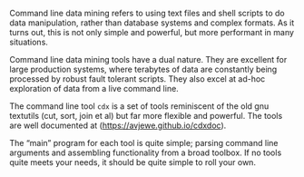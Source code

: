 Command line data mining refers to using text files and shell scripts to do data manipulation,
rather than database systems and complex formats. As it turns out, this is not only simple and powerful,
but more performant in many situations.

Command line data mining tools have a dual nature. They are excellent for large production systems,
where terabytes of data are constantly being processed by robust fault tolerant scripts.
They also excel at ad-hoc exploration of data from a live command line.

The command line tool `cdx` is a set of tools reminiscent of the old gnu textutils (cut, sort, join et al) 
but far more flexible and powerful. The tools are well documented at (https://avjewe.github.io/cdxdoc).

The “main” program for each tool is quite simple; parsing command line arguments and assembling 
functionality from a broad toolbox. If no tools quite meets your needs, it should be quite 
simple to roll your own.
